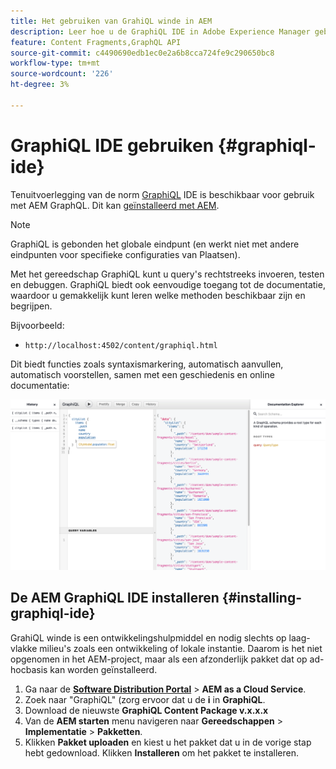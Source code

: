 ```yaml
---
title: Het gebruiken van GrahiQL winde in AEM
description: Leer hoe u de GraphiQL IDE in Adobe Experience Manager gebruikt.
feature: Content Fragments,GraphQL API
source-git-commit: c4490690edb1ec0e2a6b8cca724fe9c290650bc8
workflow-type: tm+mt
source-wordcount: '226'
ht-degree: 3%

---
```



# GraphiQL IDE gebruiken {#graphiql-ide}

Tenuitvoerlegging van de norm [GraphiQL](https://graphql.org/learn/serving-over-http/#graphiql) IDE is beschikbaar voor gebruik met AEM GraphQL. Dit kan [geïnstalleerd met AEM](#installing-graphiql-ide).

>[!NOTE]
>
>GraphiQL is gebonden het globale eindpunt (en werkt niet met andere eindpunten voor specifieke configuraties van Plaatsen).

Met het gereedschap GraphiQL kunt u query&#39;s rechtstreeks invoeren, testen en debuggen. GraphiQL biedt ook eenvoudige toegang tot de documentatie, waardoor u gemakkelijk kunt leren welke methoden beschikbaar zijn en begrijpen.

Bijvoorbeeld:

* `http://localhost:4502/content/graphiql.html`

Dit biedt functies zoals syntaxismarkering, automatisch aanvullen, automatisch voorstellen, samen met een geschiedenis en online documentatie:

![GraphiQL Interface](assets/cfm-graphiql-interface.png "GraphiQL Interface")

## De AEM GraphiQL IDE installeren {#installing-graphiql-ide}

GrahiQL winde is een ontwikkelingshulpmiddel en nodig slechts op laag-vlakke milieu&#39;s zoals een ontwikkeling of lokale instantie. Daarom is het niet opgenomen in het AEM-project, maar als een afzonderlijk pakket dat op ad-hocbasis kan worden geïnstalleerd.

1. Ga naar de **[Software Distribution Portal](https://experience.adobe.com/#/downloads/content/software-distribution/en/aemcloud.html)** > **AEM as a Cloud Service**.
1. Zoek naar &quot;GraphiQL&quot; (zorg ervoor dat u de **i** in **GraphiQL**.
1. Download de nieuwste **GraphiQL Content Package v.x.x.x**
1. Van de **AEM starten** menu navigeren naar **Gereedschappen** > **Implementatie** > **Pakketten**.
1. Klikken **Pakket uploaden** en kiest u het pakket dat u in de vorige stap hebt gedownload. Klikken **Installeren** om het pakket te installeren.

